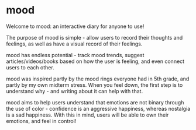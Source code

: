 # mood
Welcome to mood: an interactive diary for anyone to use!

The purpose of mood is simple - allow users to record their thoughts and feelings, as well as have a visual record of their feelings.

mood has endless potential - track mood trends, suggest articles/videos/books based on how the user is feeling, and even connect users to each other.

mood was inspired partly by the mood rings everyone had in 5th grade, and partly by my own midterm stress. When you feel down, the first step is to understand why - and writing about it can help with that. 

mood aims to help users understand that emotions are not binary through the use of color - confidence is an aggressive happiness, whereas nostalgia is a sad happiness. With this in mind, users will be able to own their emotions, and feel in control! 
